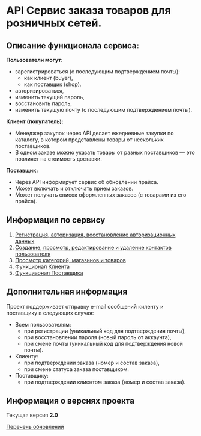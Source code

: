 # API Сервис заказа товаров для розничных сетей.

## Описание функционала сервиса:

**Пользователи могут:**
- зарегистрироваться (с последующим подтверждением почты):
  - как клиент (buyer),
  - как поставщик (shop).
- авторизироваться,
- изменить текущий пароль,
- восстановить пароль,
- изменить текущую почту (с последующим подтверждением почты).
  
**Клиент (покупатель):**

- Менеджер закупок через API делает ежедневные закупки по каталогу, в котором
  представлены товары от нескольких поставщиков.
- В одном заказе можно указать товары от разных поставщиков — это
  повлияет на стоимость доставки.

    
**Поставщик:**

- Через API информирует сервис об обновлении прайса.
- Может включать и отключать прием заказов.
- Может получать список оформленных заказов (с товарами из его прайса).

## Информация по сервису
 
1. [Регистрация, авторизация, восстановление авторизационных данных](./users.md)
1. [Создание, просмотр, редактирование и удаление контактов пользователя](./contact.md)
2. [Просмотр категорий, магазинов и товаров](./view.md)
1. [Функционал Клиента](./client.md)
1. [Функциаонал Поставщика](./partner.md)

## Дополнительная информация

Проект поддерживает отправку e-mail сообщений киленту и поставщику в следующих случая:
- Всем пользователям:
  - при регистрации (уникальный код для подтверждения почты),
  - при восстановлении пароля (новый пароль от аккаунта),
  - при смене почты (уникальный код для подтверждения новой почты).
- Клиенту:
  - при подтверждении заказа (номер и состав заказа),
  - при смене статуса заказа поставщиком.
- Поставщику:
  - при подтверждении клиентом заказа (номер и состав заказа).
## Информация о версиях проекта
Текущая версия **2.0** 

[Перечень обновлений](./project_description/update.md)